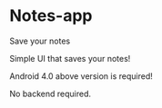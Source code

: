 # Notes-app
Save your notes

Simple UI that saves your notes!

Android 4.0 above version is required!

No backend required.
